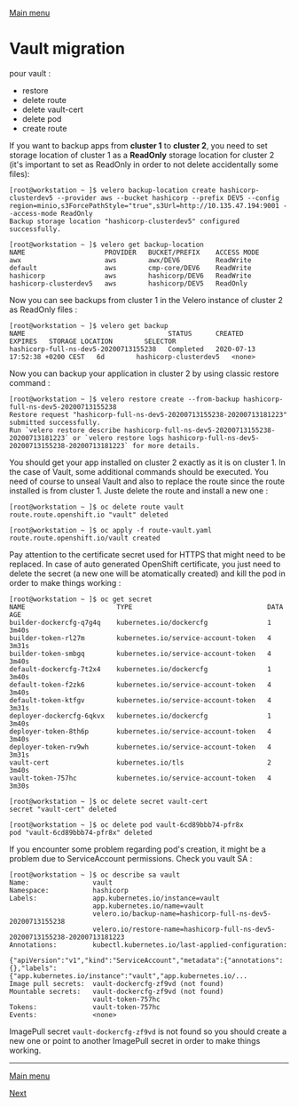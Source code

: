 [Main menu](../README.md)

# Vault migration

pour vault : 

- restore
- delete route
- delete vault-cert
- delete pod
- create route

If you want to backup apps from **cluster 1** to **cluster 2**, you need to set storage location of cluster 1 as a **ReadOnly** storage location for cluster 2 (it's important to set as ReadOnly in order to not delete accidentally some files):

```console
[root@workstation ~ ]$ velero backup-location create hashicorp-clusterdev5 --provider aws --bucket hashicorp --prefix DEV5 --config region=minio,s3ForcePathStyle="true",s3Url=http://10.135.47.194:9001 --access-mode ReadOnly
Backup storage location "hashicorp-clusterdev5" configured successfully.
```

```console
[root@workstation ~ ]$ velero get backup-location
NAME                    PROVIDER   BUCKET/PREFIX    ACCESS MODE
awx                     aws        awx/DEV6         ReadWrite
default                 aws        cmp-core/DEV6    ReadWrite
hashicorp               aws        hashicorp/DEV6   ReadWrite
hashicorp-clusterdev5   aws        hashicorp/DEV5   ReadOnly
```

Now you can see backups from cluster 1 in the Velero instance of cluster 2 as ReadOnly files :

```console
[root@workstation ~ ]$ velero get backup
NAME                                    STATUS      CREATED                          EXPIRES   STORAGE LOCATION        SELECTOR
hashicorp-full-ns-dev5-20200713155238   Completed   2020-07-13 17:52:38 +0200 CEST   6d        hashicorp-clusterdev5   <none>
```

Now you can backup your application in cluster 2 by using classic restore command : 

```console
[root@workstation ~ ]$ velero restore create --from-backup hashicorp-full-ns-dev5-20200713155238
Restore request "hashicorp-full-ns-dev5-20200713155238-20200713181223" submitted successfully.
Run `velero restore describe hashicorp-full-ns-dev5-20200713155238-20200713181223` or `velero restore logs hashicorp-full-ns-dev5-20200713155238-20200713181223` for more details.
```

You should get your app installed on cluster 2 exactly as it is on cluster 1. In the case of Vault, some additional commands should be executed. You need of course to unseal Vault and also to replace the route since the route installed is from cluster 1. Juste delete the route and install a new one :

```console
[root@workstation ~ ]$ oc delete route vault
route.route.openshift.io "vault" deleted

[root@workstation ~ ]$ oc apply -f route-vault.yaml 
route.route.openshift.io/vault created
```

Pay attention to the certificate secret used for HTTPS that might need to be replaced. In case of auto generated OpenShift certificate, you just need to delete the secret (a new one will be atomatically created) and kill the pod in order to make things working :

```console
[root@workstation ~ ]$ oc get secret
NAME                       TYPE                                  DATA   AGE
builder-dockercfg-q7g4q    kubernetes.io/dockercfg               1      3m40s
builder-token-rl27m        kubernetes.io/service-account-token   4      3m31s
builder-token-smbgq        kubernetes.io/service-account-token   4      3m40s
default-dockercfg-7t2x4    kubernetes.io/dockercfg               1      3m40s
default-token-f2zk6        kubernetes.io/service-account-token   4      3m40s
default-token-ktfgv        kubernetes.io/service-account-token   4      3m31s
deployer-dockercfg-6qkvx   kubernetes.io/dockercfg               1      3m40s
deployer-token-8th6p       kubernetes.io/service-account-token   4      3m40s
deployer-token-rv9wh       kubernetes.io/service-account-token   4      3m31s
vault-cert                 kubernetes.io/tls                     2      3m40s
vault-token-757hc          kubernetes.io/service-account-token   4      3m30s

[root@workstation ~ ]$ oc delete secret vault-cert
secret "vault-cert" deleted

[root@workstation ~ ]$ oc delete pod vault-6cd89bbb74-pfr8x
pod "vault-6cd89bbb74-pfr8x" deleted
```

If you encounter some problem regarding pod's creation, it might be a problem due to ServiceAccount permissions. Check you vault SA :

```console
[root@workstation ~ ]$ oc describe sa vault
Name:                vault
Namespace:           hashicorp
Labels:              app.kubernetes.io/instance=vault
                     app.kubernetes.io/name=vault
                     velero.io/backup-name=hashicorp-full-ns-dev5-20200713155238
                     velero.io/restore-name=hashicorp-full-ns-dev5-20200713155238-20200713181223
Annotations:         kubectl.kubernetes.io/last-applied-configuration:
                       {"apiVersion":"v1","kind":"ServiceAccount","metadata":{"annotations":{},"labels":{"app.kubernetes.io/instance":"vault","app.kubernetes.io/...
Image pull secrets:  vault-dockercfg-zf9vd (not found)
Mountable secrets:   vault-dockercfg-zf9vd (not found)
                     vault-token-757hc
Tokens:              vault-token-757hc
Events:              <none>
```

ImagePull secret `vault-dockercfg-zf9vd` is not found so you should create a new one or point to another ImagePull secret in order to make things working.


---------------------------------------------------------------------------------------------------------------------------------

[Main menu](../README.md)

[Next](02-install-velero.md)